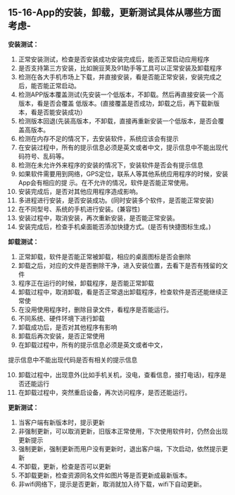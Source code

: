 ## 15-16-App的安装，卸载，更新测试具体从哪些方面考虑-

**安装测试：**

1. 正常安装测试，检查是否安装成功安装完成后，能否正常启动应用程序
2. 是否支持第三方安装，比如豌豆荚及91助手等工具可以正常安装及卸载程序
3. 检测在各大手机市场上下载，并直接安装，看是否能正常安装，安装完成之后，能否能正常启动。
4. 检测APP版本覆盖测试(先安装一个低版本，不卸载。然后再直接安装一个高版本，看是否会覆盖 低版本。(直接覆盖是否成功，卸载之后，再下载新版本，看是否能安装成功）
5. 检测版本回退(先装高版本，不卸载，直接再重新安装一个低版本，是否会覆盖高版本。
6. 检测在内存不足的情况下，去安装软件，系统应该会有提示
7. 在安装过程中，所有的提示信息必须是英文或者中文，提示信息中不能出现代码符号、乱码等。
8. 检测在未允许外来程序的安装的情况下，安装软件是否会有提示信息
9. 如果软件需要用到网络，GPS定位，联系人等其他系统应用程序的时候，安装App会有相应的提 示。在不允许的情况，软件是否能正常使用。
10. 安装完成后，是否对其他应用程序造成影响。
11. 多进程进行安装，是否安装成功。(同时安装多个软件，是否能正常安装)
12. 在不同型号、系统的手机进行安装。(兼容性)
13. 安装过程中，取消安装，再次重新安装，是否能正常安装。
14. 安装完成后，检查手机桌面能否添加快捷方式。(是否有快捷图标生成。)

**卸载测试：**

1. 正常卸载，软件是否能正常被卸载，相应的桌面图标是否会删除
2. 卸载之后，对应的文件是否删除干净，进入安装位置，去看下是否有残留的文件
3. 程序正在运行的时候，卸载程序，是否能正常卸载
4. 卸载过程中，取消卸载，看是否正常退出卸载程序，检查软件是否还能继续正常使
5. 在没用使用程序时，删除目录文件，看程序是否能运行。
6. 不同系统、硬件环境下进行卸载
7. 卸载成功后，是否对其他程序有影响
8. 卸载后再次安装，是否正常使用
9. 在卸载过程中，所有的提示信息必须是英文或者中文，

提示信息中不能出现代码是否有相关的提示信息

10. 卸载过程中，出现意外(比如手机关机，没电，查看信息，接打电话)，程序是否还能运行
11. 在卸载过程中，突然重启设备，再次访问程序，是否还能运行。

**更新测试：**

1. 当客户端有新版本时，提示更新
2. 非强制更新，可以取消更新，旧版本正常使用，下次使用软件时，仍然会出现更新提示
3. 强制更新，强制更新而用户没有更新时，退出客户端，下次启动，依然提示更新
4. 不卸载，更新，检查是否可以更新
5. 不卸载更新，检查资源同名文件如图片等是否更新成最新版本。
6. 非wifi网络下，提示是否更新，取消就加入待下载，wifi下自动更新。
